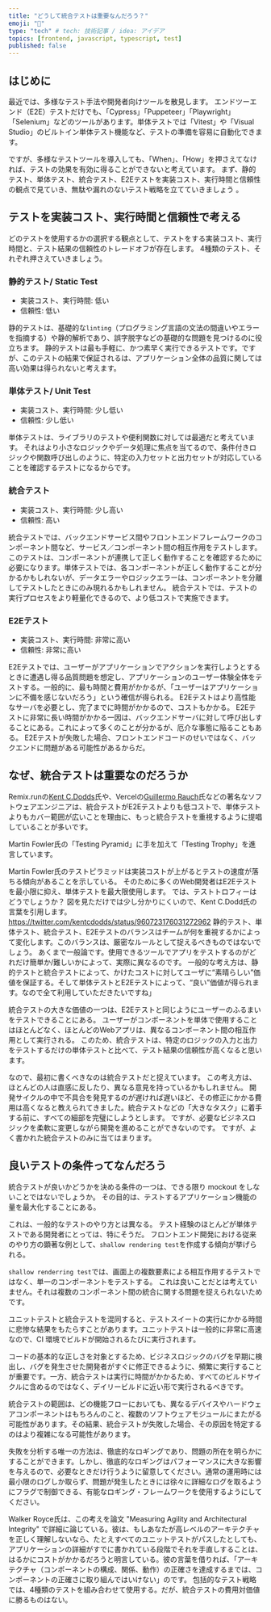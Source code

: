 ```yaml
---
title: "どうして統合テストは重要なんだろう？"
emoji: "🌊"
type: "tech" # tech: 技術記事 / idea: アイデア
topics: [frontend, javascript, typescript, test]
published: false
---
```

## はじめに
最近では、多様なテスト手法や開発者向けツールを散見します。
エンドツーエンド（E2E）テストだけでも、「Cypress」「Puppeteer」「Playwright」「Selenium」などのツールがあります。単体テストでは「Vitest」や「Visual Studio」のビルトイン単体テスト機能など、テストの準備を容易に自動化できます。

ですが、多様なテストツールを導入しても、「When」、「How」を押さえてなければ、テストの効果を有効に得ることができないと考えています。
まず、静的テスト、単体テスト、統合テスト、E2Eテストを実装コスト、実行時間と信頼性の観点で見ていき、無駄や漏れのないテスト戦略を立てていきましょう 。

## テストを実装コスト、実行時間と信頼性で考える
どのテストを使用するかの選択する観点として、テストをする実装コスト、実行時間と、テスト結果の信頼性のトレードオフが存在します。
4種類のテスト、それぞれ押さえていきましょう。

### 静的テスト/ Static Test
- 実装コスト、実行時間: 低い
- 信頼性: 低い

静的テストは、基礎的な`linting`（プログラミング言語の文法の間違いやエラーを指摘する）や静的解析であり、誤字脱字などの基礎的な問題を見つけるのに役立ちます。
静的テストは最も手軽に、かつ素早く実行できるテストです。ですが、このテストの結果で保証されるは、アプリケーション全体の品質に関しては高い効果は得られないと考えます。

### 単体テスト/ Unit Test
- 実装コスト、実行時間: 少し低い 
- 信頼性: 少し低い 

単体テストは、ライブラリのテストや便利関数に対しては最適だと考えています。
それはより小さなロジックやデータ処理に焦点を当てるので、条件付きロジックや関数呼び出しのように、特定の入力セットと出力セットが対応していることを確認するテストになるからです。

### 統合テスト
- 実装コスト、実行時間: 少し高い 
- 信頼性: 高い   

統合テストでは、バックエンドサービス間やフロントエンドフレームワークのコンポーネント間など、サービス／コンポーネント間の相互作用をテストします。
このテストは、コンポーネントが連携して正しく動作することを確認するために必要になります。単体テストでは、各コンポーネントが正しく動作することが分かるかもしれないが、データエラーやロジックエラーは、コンポーネントを分離してテストしたときにのみ現れるかもしれません。
統合テストでは、テストの実行プロセスをより軽量化できるので、より低コストで実施できます。

### E2Eテスト
- 実装コスト、実行時間: 非常に高い
- 信頼性: 非常に高い

E2Eテストでは、ユーザーがアプリケーションでアクションを実行しようとするときに遭遇し得る品質問題を想定し、アプリケーションのユーザー体験全体をテストする。一般的に、最も時間と費用がかかるが、「ユーザーはアプリケーションに不備を感じないだろう」という確信が得られる。
E2Eテストはより高性能なサーバを必要とし、完了までに時間がかかるので、コストもかかる。
E2Eテストに非常に長い時間がかかる一因は、バックエンドサーバに対して呼び出しすることにある。これによって多くのことが分かるが、厄介な事態に陥ることもある。
E2Eテストが失敗した場合、フロントエンドコードのせいではなく、バックエンドに問題がある可能性があるからだ。

## なぜ、統合テストは重要なのだろうか
Remix.runの[Kent C.Dodds](https://twitter.com/kentcdodds)氏や、Vercelの[Guillermo Rauch](https://twitter.com/rauchg)氏などの著名なソフトウェアエンジニアは、統合テストがE2Eテストよりも低コストで、単体テストよりもカバー範囲が広いことを理由に、もっと統合テストを重視するように提唱していることが多いです。

Martin Fowler氏の「Testing Pyramid」に手を加えて「Testing Trophy」を進言しています。

Martin Fowler氏のテストピラミッドは実装コストが上がるとテストの速度が落ちる傾向があることを示している。
そのために多くのWeb開発者はE2Eテストを最小限に抑え、単体テストを最大限使用します。
では、テストトロフィーはどうでしょうか？
図を見ただけでは少し分かりにくいので、Kent C.Dodd氏の言葉を引用します。
https://twitter.com/kentcdodds/status/960723176031272962
静的テスト、単体テスト、統合テスト、E2Eテストのバランスはチームが何を重視するかによって変化します。このバランスは、厳密なルールとして捉えるべきものではないでしょう。
あくまで一般論です。使用できるツールでアプリをテストするのがどれだけ簡単か/難しいかによって、実際に異なるのです。
一般的な考え方は、静的テストと統合テストによって、かけたコストに対してユーザに“素晴らしい”価値を保証する。そして単体テストとE2Eテストによって、“良い”価値が得られます。なので全て利用していただきたいですね」

統合テストの大きな価値の一つは、E2Eテストと同じようにユーザーのふるまいをテストできることにある。
ユーザーがコンポーネントを単体で使用することはほとんどなく、ほとんどのWebアプリは、異なるコンポーネント間の相互作用として実行される。
このため、統合テストは、特定のロジックの入力と出力をテストするだけの単体テストと比べて、テスト結果の信頼性が高くなると思います。

なので、最初に書くべきなのは統合テストだと捉えています。 この考え方は、ほとんどの人は直感に反したり、異なる意見を持っているかもしれません。
開発サイクルの中で不具合を発見するのが遅ければ遅いほど、その修正にかかる費用は高くなると教えられてきました。統合テストなどの「大きなタスク」に着手する前に、すべての細部を完璧にしようとします。
ですが、必要なビジネスロジックを柔軟に変更しながら開発を進めることができないのです。
ですが、よく書かれた統合テストのみに当てはまります。

## 良いテストの条件ってなんだろう
統合テストが良いかどうかを決める条件の一つは、できる限り mockout をしないことではないでしょうか。
その目的は、テストするアプリケーション機能の量を最大化することにある。

これは、一般的なテストのやり方とは異なる。
テスト経験のほとんどが単体テストである開発者にとっては、特にそうだ。
フロントエンド開発における従来のやり方の顕著な例として、`shallow rendering test`を作成する傾向が挙げられる。

`shallow renderring test`では、画面上の複数要素による相互作用するテストではなく、単一のコンポーネントをテストする。
これは良いことだとは考えていません。それは複数のコンポーネント間の統合に関する問題を捉えられないためです。

ユニットテストと統合テストを混同すると、テストスイートの実行にかかる時間に悲惨な結果をもたらすことがあります。ユニットテストは一般的に非常に高速なので、CI 環境でビルドが開始されるたびに実行されます。

コードの基本的な正しさを対象とするため、ビジネスロジックのバグを早期に検出し、バグを発生させた開発者がすぐに修正できるように、頻繁に実行することが重要です。一方、統合テストは実行に時間がかかるため、すべてのビルドサイクルに含めるのではなく、デイリービルドに近い形で実行されるべきです。

統合テストの範囲は、どの機能フローにおいても、異なるデバイスやハードウェアコンポーネントはもちろんのこと、複数のソフトウェアモジュールにまたがる可能性があります。その結果、統合テストが失敗した場合、その原因を特定するのはより複雑になる可能性があります。

失敗を分析する唯一の方法は、徹底的なロギングであり、問題の所在を明らかにすることができます。しかし、徹底的なロギングはパフォーマンスに大きな影響を与えるので、必要なときだけ行うように留意してください。通常の運用時には最小限のログしか取らず、問題が発生したときには徐々に詳細なログを取るようにフラグで制御できる、有能なロギング・フレームワークを使用するようにしてください。

Walker Royce氏は、この考えを論文 "Measuring Agility and Architectural Integrity" で詳細に論じている。彼は、もしあなたが高レベルのアーキテクチャを正しく理解しないなら、たとえすべてのユニットテストがパスしたとしても、アプリケーションの詳細がすでに書かれている段階でそれを手直しすることは、はるかにコストがかかるだろうと明言している。彼の言葉を借りれば、「アーキテクチャ（コンポーネントの構成、関係、動作）の正確さを達成するまでは、コンポーネントの正確さに取り組んではいけない」のです。
包括的なテスト戦略では、4種類のテストを組み合わせて使用する。だが、統合テストの費用対価値に勝るものはない。
